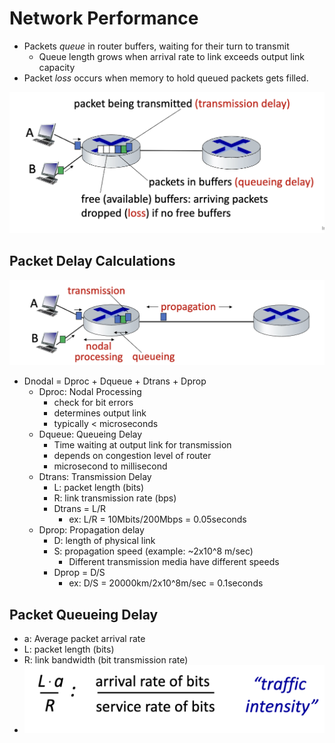# Network Performance

- Packets *queue* in router buffers, waiting for their turn to transmit
  - Queue length grows when arrival rate to link exceeds output link capacity
- Packet *loss* occurs when memory to hold queued packets gets filled.

![alt text](../imgs/1/packedloss.png)

## Packet Delay Calculations

![alt text](../imgs/1/packetdelay.png)

- Dnodal = Dproc + Dqueue + Dtrans + Dprop
  - Dproc: Nodal Processing
    - check for bit errors
    - determines output link
    - typically < microseconds
  - Dqueue: Queueing Delay
    - Time waiting at output link for transmission
    - depends on congestion level of router
    - microsecond to millisecond
  - Dtrans: Transmission Delay
    - L: packet length (bits)
    - R: link transmission rate (bps)
    - Dtrans = L/R
      - ex: L/R = 10Mbits/200Mbps = 0.05seconds
  - Dprop: Propagation delay
    - D: length of physical link
    - S: propagation speed (example: ~2x10^8 m/sec)
      - Different transmission media have different speeds
    - Dprop = D/S
      - ex: D/S = 20000km/2x10^8m/sec = 0.1seconds

## Packet Queueing Delay

- a: Average packet arrival rate
- L: packet length (bits)
- R: link bandwidth (bit transmission rate)
- ![alt text](../imgs/1/packetqdel.png)